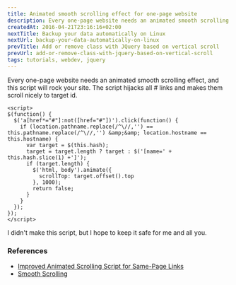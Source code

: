 ```yaml
---
title: Animated smooth scrolling effect for one-page website
description: Every one-page website needs an animated smooth scrolling effect, and this script will rock your site.
createdAt: 2016-04-21T23:16:16+02:00
nextTitle: Backup your data automatically on Linux
nextUrl: backup-your-data-automatically-on-linux
prevTitle: Add or remove class with JQuery based on vertical scroll
prevUrl: add-or-remove-class-with-jquery-based-on-vertical-scroll
tags: tutorials, webdev, jquery
---
```


Every one-page website needs an animated smooth scrolling effect, and this script will rock your site. The script hijacks all # links and makes them scroll nicely to target id.

```JQuery
<script>
$(function() {
  $('a[href*="#"]:not([href="#"])').click(function() {
    if (location.pathname.replace(/^\//,'') == this.pathname.replace(/^\//,'') &amp;&amp; location.hostname == this.hostname) {
      var target = $(this.hash);
      target = target.length ? target : $('[name=' + this.hash.slice(1) +']');
      if (target.length) {
        $('html, body').animate({
          scrollTop: target.offset().top
        }, 1000);
        return false;
      }
    }
  });
});
</script>
```

I didn't make this script, but I hope to keep it safe for me and all you.

### References

- [Improved Animated Scrolling Script for Same-Page Links](http://www.learningjquery.com/2007/10/improved-animated-scrolling-script-for-same-page-links)
- [Smooth Scrolling](https://css-tricks.com/snippets/jquery/smooth-scrolling/)
